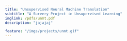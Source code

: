 ```yaml
---
title: "Unsupervised Neural Machine Translation"
subtitle: "A Survery Project in Unsupervised Learning"
imglink: /pdfs/unmt.pdf
description: "jajajaj"

feature: "/imgs/projects/unmt.gif"
---
```

